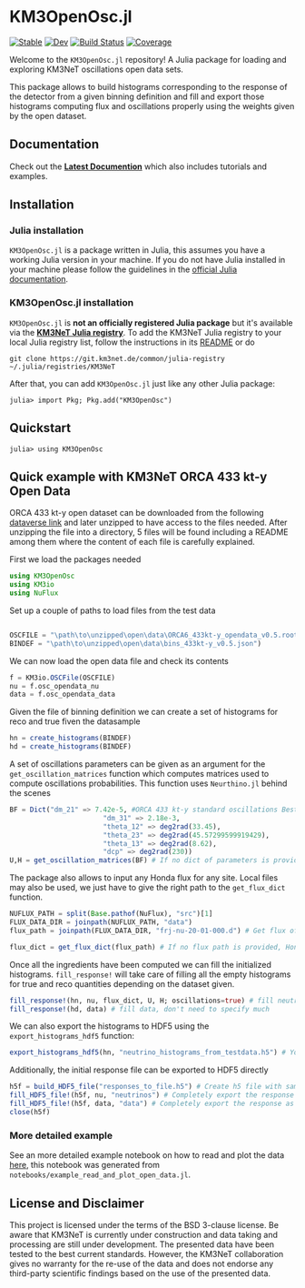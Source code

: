 # KM3OpenOsc.jl

[![Stable](https://img.shields.io/badge/docs-stable-blue.svg)](https://common.pages.km3net.de/KM3OpenOsc.jl/stable)
[![Dev](https://img.shields.io/badge/docs-dev-blue.svg)](https://common.pages.km3net.de/KM3OpenOsc.jl/dev)
[![Build Status](https://git.km3net.de/common/KM3OpenOsc.jl/badges/main/pipeline.svg)](https://git.km3net.de/common/KM3OpenOsc.jl/pipelines)
[![Coverage](https://git.km3net.de/common/KM3OpenOsc.jl/badges/main/coverage.svg)](https://git.km3net.de/common/KM3OpenOsc.jl/commits/main)

Welcome to the `KM3OpenOsc.jl` repository!
A Julia package for loading and exploring KM3NeT oscillations open data sets.

This package allows to build histograms corresponding to the response of the detector from a given binning definition and fill and export those histograms computing flux and oscillations properly using the weights given by the open dataset.


## Documentation



Check out the **[Latest Documention](https://common.pages.km3net.de/KM3OpenOsc.jl/dev)**
which also includes tutorials and examples.


## Installation

### Julia installation

`KM3OpenOsc.jl` is a package written in Julia, this assumes you have a working Julia version in your machine. If you do not have Julia installed in your machine please follow the guidelines in the [official Julia documentation](https://docs.julialang.org/en/v1/manual/installation/).

### KM3OpenOsc.jl installation

`KM3OpenOsc.jl` is **not an officially registered Julia package** but it's available via the **[KM3NeT Julia registry](https://git.km3net.de/common/julia-registry)**. To add the KM3NeT Julia registry to your local Julia registry list, follow the instructions in its
[README](https://git.km3net.de/common/julia-registry#adding-the-registry) or do

    git clone https://git.km3net.de/common/julia-registry ~/.julia/registries/KM3NeT
    
After that, you can add `KM3OpenOsc.jl` just like any other Julia package:

    julia> import Pkg; Pkg.add("KM3OpenOsc")
    

## Quickstart

``` julia-repl
julia> using KM3OpenOsc
```

## Quick example with KM3NeT ORCA 433 kt-y Open Data


ORCA 433 kt-y open dataset can be downloaded from the following [dataverse link](https://opendata.km3net.de/dataset.xhtml?persistentId=doi:10.5072/FK2/Y0UXVW) and later unzipped to have access to the files needed.
After unzipping the file into a directory, 5 files will be found including a README among them where the content of each file is carefully explained.

First we load the packages needed

```julia
using KM3OpenOsc
using KM3io
using NuFlux
```

Set up a couple of paths to load files from the test data

```julia

OSCFILE = "\path\to\unzipped\open\data\ORCA6_433kt-y_opendata_v0.5.root")
BINDEF = "\path\to\unzipped\open\data\bins_433kt-y_v0.5.json")
```

We can now load the open data file and check its contents

```julia
f = KM3io.OSCFile(OSCFILE)
nu = f.osc_opendata_nu
data = f.osc_opendata_data
```

Given the file of binning definition we can create a set of histograms for reco and true fiven the datasample

```julia
hn = create_histograms(BINDEF)
hd = create_histograms(BINDEF)
```

A set of oscillations parameters can be given as an argument for the `get_oscillation_matrices` function which computes matrices used to compute oscillations probabilities.
This function uses `Neurthino.jl` behind the scenes

```julia
BF = Dict("dm_21" => 7.42e-5, #ORCA 433 kt-y standard oscillations Best Fit
                       "dm_31" => 2.18e-3,
                       "theta_12" => deg2rad(33.45),
                       "theta_23" => deg2rad(45.57299599919429),
                       "theta_13" => deg2rad(8.62),
                       "dcp" => deg2rad(230))
U,H = get_oscillation_matrices(BF) # If no dict of parameters is provided NuFit is selected by default
```

The package also allows to input any Honda flux for any site. 
Local files may also be used, we just have to give the right path to the `get_flux_dict` function.

```julia
NUFLUX_PATH = split(Base.pathof(NuFlux), "src")[1]
FLUX_DATA_DIR = joinpath(NUFLUX_PATH, "data")
flux_path = joinpath(FLUX_DATA_DIR, "frj-nu-20-01-000.d") # Get flux of Honda Frejus site from NuFlux

flux_dict = get_flux_dict(flux_path) # If no flux path is provided, Honda flux at frejus site is taken by default
```

Once all the ingredients have been computed we can fill the initialized histograms.
`fill_response!` will take care of filling all the empty histograms for true and reco quantities depending on the dataset given.

```julia
fill_response!(hn, nu, flux_dict, U, H; oscillations=true) # fill neutrinos ,need flux and oscillation parameters
fill_response!(hd, data) # fill data, don't need to specify much
```
We can also export the histograms to HDF5 using the `export_histograms_hdf5` function:

```julia
export_histograms_hdf5(hn, "neutrino_histograms_from_testdata.h5") # You can easily export the filled histograms to hdf5
```

Additionally, the initial response file can be exported to HDF5 directly

```julia
h5f = build_HDF5_file("responses_to_file.h5") # Create h5 file with same structure as responses bins 
fill_HDF5_file!(h5f, nu, "neutrinos") # Completely export the response as a table in an hdf5 file at a given path 
fill_HDF5_file!(h5f, data, "data") # Completely export the response as a table in an hdf5 file at a given path 
close(h5f)
```

###  More detailed example

See an more detailed example notebook on how to read and plot the data [here](https://km3openosc-jl-fd9d00.pages.km3net.de/dev/notebooks/example_read_and_plot_open_data/), this notebook was generated from `notebooks/example_read_and_plot_open_data.jl`.

## License and Disclaimer

This project is licensed under the terms of the BSD 3-clause license. Be aware that KM3NeT is currently under construction and data taking and processing are still under development. The presented data have been tested to the best current standards. However, the KM3NeT collaboration gives no warranty for the re-use of the data and does not endorse any third-party scientific findings based on the use of the presented data.

